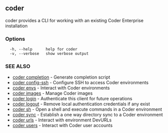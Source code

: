 ## coder

coder provides a CLI for working with an existing Coder Enterprise installation

### Options

```
  -h, --help      help for coder
  -v, --verbose   show verbose output
```

### SEE ALSO

* [coder completion](coder_completion.md)	 - Generate completion script
* [coder config-ssh](coder_config-ssh.md)	 - Configure SSH to access Coder environments
* [coder envs](coder_envs.md)	 - Interact with Coder environments
* [coder images](coder_images.md)	 - Manage Coder images
* [coder login](coder_login.md)	 - Authenticate this client for future operations
* [coder logout](coder_logout.md)	 - Remove local authentication credentials if any exist
* [coder sh](coder_sh.md)	 - Open a shell and execute commands in a Coder environment
* [coder sync](coder_sync.md)	 - Establish a one way directory sync to a Coder environment
* [coder urls](coder_urls.md)	 - Interact with environment DevURLs
* [coder users](coder_users.md)	 - Interact with Coder user accounts

